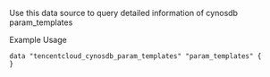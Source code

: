 Use this data source to query detailed information of cynosdb param_templates

Example Usage

```hcl
data "tencentcloud_cynosdb_param_templates" "param_templates" {
}
```